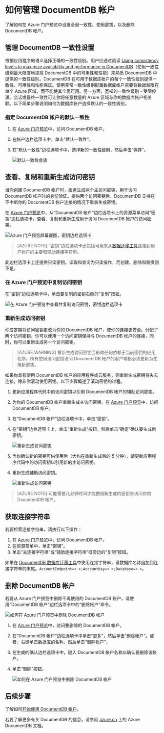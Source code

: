 <properties
	pageTitle="通过 Azure 门户预览管理 DocumentDB 帐户 | Azure"
	description="了解如何通过 Azure 门户预览管理你的 DocumentDB 帐户。查找有关使用 Azure 门户预览查看、复制、删除和访问帐户的指南。"
	keywords="Azure 门户预览, documentdb, azure, Azure"
	services="documentdb"
	documentationCenter=""
	authors="kirillg"
	manager="jhubbard"
	editor="cgronlun"/>  


<tags
	ms.service="documentdb"
	ms.workload="data-services"
	ms.tgt_pltfrm="na"
	ms.devlang="na"
	ms.topic="article"
	ms.date="10/14/2016"
	ms.author="kirillg"
	wacn.date="11/28/2016"/>

# 如何管理 DocumentDB 帐户

了解如何在 Azure 门户预览中设置全局一致性、使用密钥，以及删除 DocumentDB 帐户。

## <a id="consistency"></a>管理 DocumentDB 一致性设置

根据应用程序的语义选择正确的一致性级别。用户应通过阅读 [Using consistency levels to maximize availability and performance in DocumentDB][consistency]（使用一致性级别最大限度地提高 DocumentDB 中的可用性和性能）来熟悉 DocumentDB 中提供的一致性级别。DocumentDB 在可用于数据库帐户的每个一致性级别提供一致性、可用性和性能保证。使用非常一致性级别配置数据库帐户需要将数据局限在单个 Azure 区域，而不能使其全局可用。另一方面，宽松的一致性级别 - 受限停滞、会话或最终一致性可让你将任意数量的 Azure 区域与你的数据库帐户相关联。以下简单步骤说明如何为数据库帐户选择默认的一致性级别。

### 指定 DocumentDB 帐户的默认一致性

1. 在 [Azure 门户预览](https://portal.azure.cn/)中，访问 DocumentDB 帐户。
2. 在帐户边栏选项卡中，单击“默认一致性”。
3. 在“默认一致性”边栏选项卡中，选择新的一致性级别，然后单击“保存”。

    ![默认一致性会话][5]

## <a id="keys"></a>查看、复制和重新生成访问密钥
当你创建 DocumentDB 帐户时，服务生成两个主访问密钥，用于访问 DocumentDB 帐户时的身份验证。提供两个访问密钥后，DocumentDB 支持在不中断你的 DocumentDB 帐户连接的情况下重新生成密钥。

在 [Azure 门户预览](https://portal.azure.cn/)中，从“DocumentDB 帐户”边栏选项卡上的资源菜单访问“密钥”边栏选项卡，查看、复制和重新生成用于访问 DocumentDB 帐户的访问密钥。

![Azure 门户预览屏幕截图，密钥边栏选项卡](./media/documentdb-manage-account/keys.png)  


> [AZURE.NOTE] “密钥”边栏选项卡还包括可用来从[数据迁移工具](/documentation/articles/documentdb-import-data/)连接到用户帐户的主要和辅助连接字符串。

此边栏选项卡上还提供只读密钥。读取和查询为只读操作，而创建、删除和替换则不是。

### 在 Azure 门户预览中复制访问密钥

在“密钥”边栏选项卡中，单击要复制的密钥右侧的“复制”按钮。

![在 Azure 门户预览中查看并复制访问密钥，密钥边栏选项卡](./media/documentdb-manage-account/copykeys.png)

### 重新生成访问密钥

你应定期将访问密钥更改为你的 DocumentDB 帐户，使你的连接更安全。分配了两个访问密钥，你可以使用一个访问密钥保持与 DocumentDB 帐户的连接，同时，你可以重新生成另一个访问密钥。

> [AZURE.WARNING] 重新生成访问密钥会影响任何依赖于当前密钥的应用程序。所有使用访问密钥访问 DocumentDB 帐户的客户端都必须更新为使用新密钥。

如果你具有使用 DocumentDB 帐户的应用程序或云服务，则重新生成密钥将失去连接，除非你滚动使用密钥。以下步骤概述了滚动密钥的过程。

1. 更新应用程序代码中的访问密钥以引用 DocumentDB 帐户的辅助访问密钥。
2. 为你的 DocumentDB 帐户重新生成主访问密钥。在 [Azure 门户预览](https://portal.azure.cn/)中，访问 DocumentDB 帐户。
3. 在“DocumentDB 帐户”边栏选项卡中，单击“密钥”。
4. 在“密钥”边栏选项卡上，单击“重新生成”按钮，然后单击“确定”确认要生成新密钥。

	![重新生成访问密钥](./media/documentdb-manage-account/regenerate-keys.png)

5. 当你确认新的密钥可供使用后（大约在重新生成后的 5 分钟），请更新应用程序代码中的访问密钥以引用新的主访问密钥。
6. 重新生成辅助访问密钥。

    ![重新生成访问密钥](./media/documentdb-manage-account/regenerate-secondary-key.png)  



> [AZURE.NOTE] 可能需要几分钟时间才能使用新生成的密钥来访问你的 DocumentDB 帐户。

## 获取连接字符串

若要检索连接字符串，请执行以下操作：

1. 在 [Azure 门户预览](https://portal.azure.cn)中，访问 DocumentDB 帐户。
2. 在资源菜单中，单击“密钥”。
3. 单击“主连接字符串”或“辅助连接字符串”框旁边的“复制”按钮。

如果在 [DocumentDB 数据库迁移工具](/documentation/articles/documentdb-import-data/)中使用连接字符串，请数据库名称追加到连接字符串的末尾。`AccountEndpoint=< >;AccountKey=< >;Database=< >`。

## <a id="delete"></a> 删除 DocumentDB 帐户
若要从 Azure 门户预览中删除不再使用的 DocumentDB 帐户，请使用“DocumentDB 帐户”边栏选项卡中的“删除帐户”命令。

![如何在 Azure 门户预览中删除 DocumentDB 帐户](./media/documentdb-manage-account/deleteaccount.png)  



1. 在 [Azure 门户预览](https://portal.azure.cn/)中，访问要删除的 DocumentDB 帐户。
2. 在“DocumentDB 帐户”边栏选项卡中单击“更多”，然后单击“删除帐户”。或者，右键单击数据库的名称，然后单击“删除帐户”。
3. 在生成的确认边栏选项卡中，键入 DocumentDB 帐户名称以确认要删除该帐户。
4. 单击“删除”按钮。

	![如何在 Azure 门户预览中删除 DocumentDB 帐户](./media/documentdb-manage-account/delete-account-confirm.png)

## <a id="next"></a>后续步骤

了解如何[开始使用 DocumentDB 帐户](/documentation/articles/documentdb-get-started-quickstart/)。

若要了解更多有关 DocumentDB 的信息，请参阅 [azure.cn](/documentation/services/documentdb/) 上的 Azure DocumentDB 文档。


<!--Image references-->
[1]: ./media/documentdb-manage-account/documentdb_add_region-1.png
[2]: ./media/documentdb-manage-account/documentdb_add_region-2.png
[3]: ./media/documentdb-manage-account/documentdb_change_write_region-1.png
[4]: ./media/documentdb-manage-account/documentdb_change_write_region-2.png
[5]: ./media/documentdb-manage-account/documentdb_change_consistency-1.png
[6]: ./media/documentdb-manage-account/chooseandsaveconsistency.png

<!--Reference style links - using these makes the source content way more readable than using inline links-->
[consistency]: /documentation/articles/documentdb-consistency-levels/
[offers]: /pricing/details/documentdb/

<!---HONumber=Mooncake_1121_2016-->

